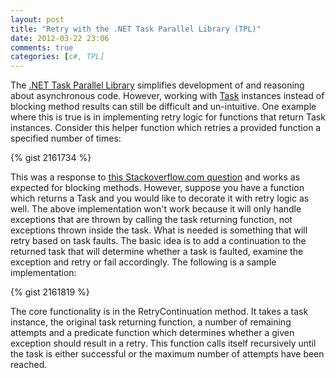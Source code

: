 ```yaml
---
layout: post
title: "Retry with the .NET Task Parallel Library (TPL)"
date: 2012-03-22 23:06
comments: true
categories: [c#, TPL]
---
```


The [.NET Task Parallel Library](http://msdn.microsoft.com/en-us/library/dd460717.aspx) simplifies development of and reasoning about asynchronous code. 
However, working with [Task](http://msdn.microsoft.com/en-us/library/system.threading.tasks.task.aspx) instances instead of blocking method results can still be difficult and un-intuitive. 
One example where this is true is in implementing retry logic for functions that return Task instances. 
Consider this helper function which retries a provided function a specified number of times:

{% gist 2161734 %}

This was a response to [this Stackoverflow.com question](http://stackoverflow.com/questions/6090026/how-to-implement-retry-logic-with-task-parallel-librarytpl) and works as expected for blocking methods. 
However, suppose you have a function which returns a Task<TResult> and you would like to decorate it with retry logic as well. 
The above implementation won't work because it will only handle exceptions that are thrown by calling the task returning function, 
not exceptions thrown inside the task. What is needed is something that will retry based on task faults. 
The basic idea is to add a continuation to the returned task that will determine whether a task is faulted, 
examine the exception and retry or fail accordingly. The following is a sample implementation:

{% gist 2161819 %}

The core functionality is in the RetryContinuation method. It takes a task instance, the original task returning function, 
a number of remaining attempts and a predicate function which determines whether a given exception should result in a retry. 
This function calls itself recursively until the task is either successful or the maximum number of attempts have been reached.